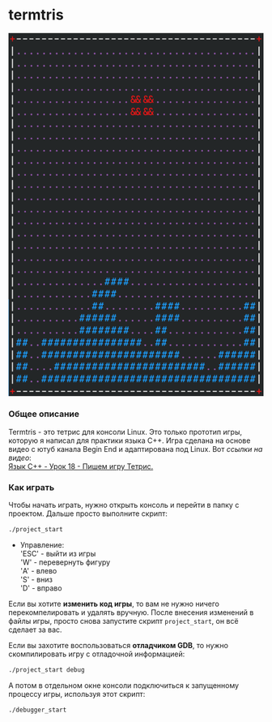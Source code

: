# termtris

![screenshot|400](https://github.com/OtryvnoyKalendar/termtris/blob/main/screenshots/screenshot%201.png)

### Общее описание
Termtris - это тетрис для консоли Linux. Это только прототип игры, которую я написал для практики языка C++.
Игра сделана на основе видео с ютуб канала Begin End и адаптирована под Linux. Вот *ссылки на видео*:  
[Язык С++ - Урок 18 - Пишем игру Тетрис.](https://www.youtube.com/watch?v=7xgJwKWoShI)  

### Как играть
Чтобы начать играть, нужно открыть консоль и перейти в папку с проектом. Дальше просто выполните скрипт:
```sh
./project_start
```

- Управление:  
'ESC' - выйти из игры  
'W' - перевернуть фигуру  
'A' - влево  
'S' - вниз  
'D' - вправо  

Если вы хотите **изменить код игры**, то вам не нужно ничего перекомпелировать и удалять вручную. После внесения изменений в файлы игры, просто снова запустите скрипт `project_start`, он всё сделает за вас.

Если вы захотите воспользоваться **отладчиком GDB**, то нужно скомпилировать игру с отладочной информацией:
```sh
./project_start debug
```
А потом в отдельном окне консоли подключиться к запущенному процессу игры, используя этот скрипт:
```sh
./debugger_start
```

